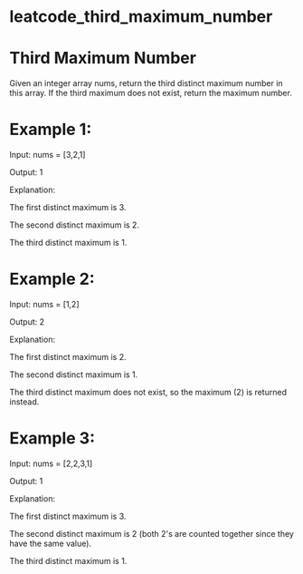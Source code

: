 # leatcode_third_maximum_number

# Third Maximum Number


Given an integer array nums, return the third distinct maximum number in this array. If the third maximum does not exist, return the maximum number.

 

# Example 1:

Input: nums = [3,2,1]


Output: 1



Explanation:


The first distinct maximum is 3.


The second distinct maximum is 2.


The third distinct maximum is 1.



# Example 2:


Input: nums = [1,2]



Output: 2


Explanation:



The first distinct maximum is 2.


The second distinct maximum is 1.


The third distinct maximum does not exist, so the maximum (2) is returned instead.


# Example 3:


Input: nums = [2,2,3,1]



Output: 1



Explanation:



The first distinct maximum is 3.



The second distinct maximum is 2 (both 2's are counted together since they have the same value).




The third distinct maximum is 1.
